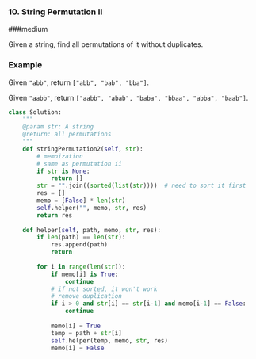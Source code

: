 ### 10. String Permutation II

###medium

Given a string, find all permutations of it without duplicates.

### Example

Given `"abb"`, return `["abb", "bab", "bba"]`.

Given `"aabb"`, return `["aabb", "abab", "baba", "bbaa", "abba", "baab"]`.

```python
class Solution:
    """
    @param str: A string
    @return: all permutations
    """
    def stringPermutation2(self, str):
        # memoization
        # same as permutation ii
        if str is None:
            return []
        str = "".join((sorted(list(str))))  # need to sort it first
        res = []
        memo = [False] * len(str)
        self.helper("", memo, str, res)
        return res
        
    def helper(self, path, memo, str, res):
        if len(path) == len(str):
            res.append(path)
            return
        
        for i in range(len(str)):
            if memo[i] is True:
                continue
            # if not sorted, it won't work
            # remove duplication
            if i > 0 and str[i] == str[i-1] and memo[i-1] == False:
                continue
            
            memo[i] = True
            temp = path + str[i]
            self.helper(temp, memo, str, res)
            memo[i] = False

```

